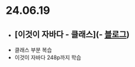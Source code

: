# 24.06.19

- ## [이것이 자바다 - 클래스](- [블로그](https://lazzzykim.tistory.com/74))
- 클래스 부분 복습
- 이것이 자바다 248p까지 학습